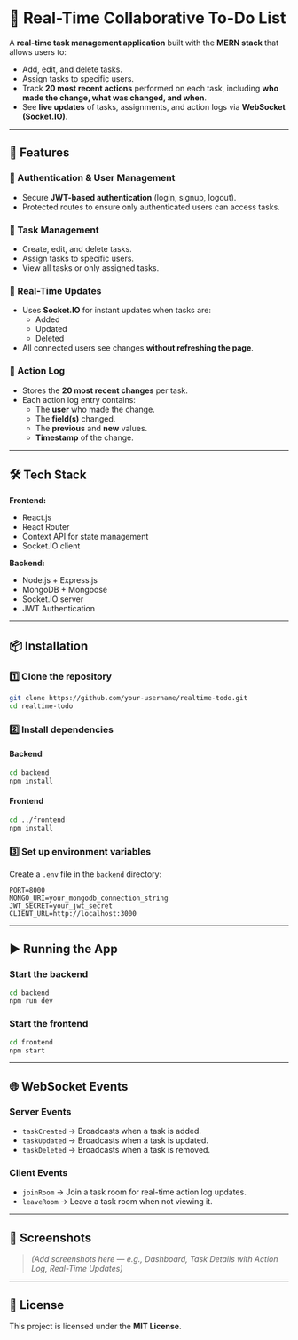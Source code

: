 # 📝 Real-Time Collaborative To-Do List

A **real-time task management application** built with the **MERN stack** that allows users to:  
- Add, edit, and delete tasks.  
- Assign tasks to specific users.  
- Track **20 most recent actions** performed on each task, including **who made the change, what was changed, and when**.  
- See **live updates** of tasks, assignments, and action logs via **WebSocket (Socket.IO)**.  

---

## 🚀 Features

### 🔹 Authentication & User Management
- Secure **JWT-based authentication** (login, signup, logout).  
- Protected routes to ensure only authenticated users can access tasks.  

### 🔹 Task Management
- Create, edit, and delete tasks.  
- Assign tasks to specific users.  
- View all tasks or only assigned tasks.  

### 🔹 Real-Time Updates
- Uses **Socket.IO** for instant updates when tasks are:  
  - Added  
  - Updated  
  - Deleted  
- All connected users see changes **without refreshing the page**.  

### 🔹 Action Log
- Stores the **20 most recent changes** per task.  
- Each action log entry contains:  
  - The **user** who made the change.  
  - The **field(s)** changed.  
  - The **previous** and **new** values.  
  - **Timestamp** of the change.  

---

## 🛠️ Tech Stack

**Frontend:**  
- React.js  
- React Router  
- Context API for state management  
- Socket.IO client  

**Backend:**  
- Node.js + Express.js  
- MongoDB + Mongoose  
- Socket.IO server  
- JWT Authentication  

---

## 📦 Installation

### 1️⃣ Clone the repository
```bash
git clone https://github.com/your-username/realtime-todo.git
cd realtime-todo
```

### 2️⃣ Install dependencies
#### Backend
```bash
cd backend
npm install
```
#### Frontend
```bash
cd ../frontend
npm install
```

### 3️⃣ Set up environment variables
Create a `.env` file in the `backend` directory:  
```
PORT=8000
MONGO_URI=your_mongodb_connection_string
JWT_SECRET=your_jwt_secret
CLIENT_URL=http://localhost:3000
```

---

## ▶️ Running the App

### Start the backend
```bash
cd backend
npm run dev
```

### Start the frontend
```bash
cd frontend
npm start
```

---

## 🌐 WebSocket Events

### **Server Events**
- `taskCreated` → Broadcasts when a task is added.  
- `taskUpdated` → Broadcasts when a task is updated.  
- `taskDeleted` → Broadcasts when a task is removed.  

### **Client Events**
- `joinRoom` → Join a task room for real-time action log updates.  
- `leaveRoom` → Leave a task room when not viewing it.  

---

## 📸 Screenshots

> *(Add screenshots here — e.g., Dashboard, Task Details with Action Log, Real-Time Updates)*  

---

## 📜 License

This project is licensed under the **MIT License**.  
